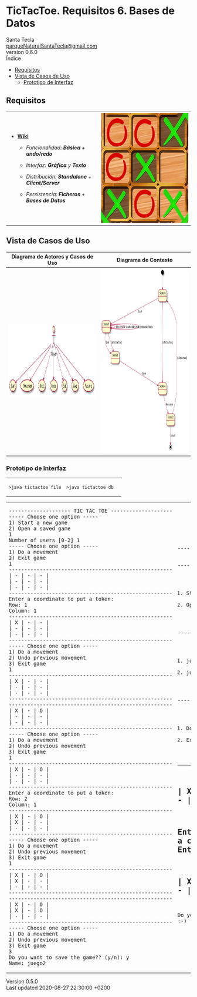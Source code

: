 <!DOCTYPE html>
<html lang="en">
<head>
<meta charset="UTF-8">
<meta http-equiv="X-UA-Compatible" content="IE=edge">
<meta name="viewport" content="width=device-width, initial-scale=1.0">
<meta name="generator" content="Asciidoctor 2.0.8">
<meta name="author" content="Santa Tecla">
<link rel="stylesheet" href="https://fonts.googleapis.com/css?family=Open+Sans:300,300italic,400,400italic,600,600italic%7CNoto+Serif:400,400italic,700,700italic%7CDroid+Sans+Mono:400,700">

<link rel="stylesheet" href="https://cdnjs.cloudflare.com/ajax/libs/font-awesome/4.7.0/css/font-awesome.min.css">
</head>
<body class="book">
<div id="header">
<h1>TicTacToe. Requisitos 6. <strong>Bases de Datos</strong></h1>
<div class="details">
<span id="author" class="author">Santa Tecla</span><br>
<span id="email" class="email"><a href="mailto:parqueNaturalSantaTecla@gmail.com">parqueNaturalSantaTecla@gmail.com</a></span><br>
<span id="revnumber">version 0.6.0</span>
</div>
<div id="toc" class="toc">
<div id="toctitle">Índice</div>
<ul class="sectlevel1">
<li><a href="#requisitos">Requisitos</a></li>
<li><a href="#vista-de-casos-de-uso">Vista de Casos de Uso</a>
<ul class="sectlevel2">
<li><a href="#prototipo-de-interfaz">Prototipo de Interfaz</a></li>
</ul>
</li>
</ul>
</div>
</div>
<div id="content">
<div class="sect1">
<h2 id="requisitos">Requisitos</h2>
<div class="sectionbody">
<table class="tableblock frame-all grid-all stretch">
<colgroup>
<col style="width: 50%;">
<col style="width: 50%;">
</colgroup>
<tbody>
<tr>
<td class="tableblock halign-left valign-top"><div class="content"><div class="ulist">
<ul>
<li>
<p><a href="https://en.wikipedia.org/wiki/Tic-tac-toe"><strong>Wiki</strong></a></p>
<div class="ulist">
<ul>
<li>
<p><em>Funcionalidad: <strong>Básica</strong> + <strong>undo/redo</strong></em></p>
</li>
<li>
<p><em>Interfaz: <strong class="line-through">Gráfica</strong> y <strong>Texto</strong></em></p>
</li>
<li>
<p><em>Distribución: <strong>Standalone</strong> + <strong>Client/Server</strong></em></p>
</li>
<li>
<p><em>Persistencia: <strong>Ficheros</strong> + <span class="lime-background"><strong>Bases de Datos</strong></span></em></p>
</li>
</ul>
</div>
</li>
</ul>
</div></div></td>
<td class="tableblock halign-left valign-top"><div class="content"><div class="imageblock">
<div class="content">
<img src="build/docs/asciidoc/images/Dibujo.jpg" alt="Dibujo" width="300" height="300">
</div>
</div></div></td>
</tr>
</tbody>
</table>
</div>
</div>
<div class="sect1">
<h2 id="vista-de-casos-de-uso">Vista de Casos de Uso</h2>
<div class="sectionbody">
<table class="tableblock frame-all grid-all stretch">
<colgroup>
<col style="width: 50%;">
<col style="width: 50%;">
</colgroup>
<thead>
<tr>
<th class="tableblock halign-left valign-top">Diagrama de Actores y Casos de Uso</th>
<th class="tableblock halign-left valign-top">Diagrama de Contexto</th>
</tr>
</thead>
<tbody>
<tr>
<td class="tableblock halign-left valign-top"><div class="content"><div class="imageblock">
<div class="content">
<img src="build/docs/asciidoc/images/diagramaActoresCasosUso.svg" alt="diagramaActoresCasosUso" width="380" height="201">
</div>
</div></div></td>
<td class="tableblock halign-left valign-top"><div class="content"><div class="imageblock">
<div class="content">
<img src="build/docs/asciidoc/images/diagramaContexto.svg" alt="diagramaContexto" width="364" height="504">
</div>
</div></div></td>
</tr>
</tbody>
</table>
<div class="sect3">
<h3 id="prototipo-de-interfaz">Prototipo de Interfaz</h3>
<table class="tableblock frame-all grid-all stretch">
<colgroup>
<col style="width: 50%;">
<col style="width: 50%;">
</colgroup>
<tbody>
<tr>
<td class="tableblock halign-left valign-top"><div class="content"><div class="listingblock">
<div class="content">
<pre class="CodeRay highlight"><code>&gt;java tictactoe file</code></pre>
</div>
</div></div></td>
<td class="tableblock halign-left valign-top"><div class="content"><div class="listingblock">
<div class="content">
<pre class="CodeRay highlight"><code>&gt;java tictactoe db</code></pre>
</div>
</div></div></td>
</tr>
</tbody>
</table>
<table class="tableblock frame-all grid-all stretch">
<colgroup>
<col style="width: 50%;">
<col style="width: 50%;">
</colgroup>
<tbody>
<tr>
<td class="tableblock halign-left valign-top"><div class="content"><div class="literalblock">
<div class="content">
<pre>-------------------- TIC TAC TOE --------------------
----- Choose one option -----
1) Start a new game
2) Open a saved game
1
Number of users [0-2] 1
----- Choose one option -----
1) Do a movement
2) Exit game
1
-----------------------------------------------------
| - | - | - |
| - | - | - |
| - | - | - | 
-----------------------------------------------------
Enter a coordinate to put a token:
Row: 1
Column: 1
-----------------------------------------------------
| X | - | - |
| - | - | - |
| - | - | - |
-----------------------------------------------------
----- Choose one option -----
1) Do a movement
2) Undo previous movement
3) Exit game
1
-----------------------------------------------------
| X | - | - |
| - | - | - |
| - | - | - |
-----------------------------------------------------
-----------------------------------------------------
| X | - | O |
| - | - | - |
| - | - | - | 
-----------------------------------------------------
----- Choose one option -----
1) Do a movement
2) Undo previous movement
3) Exit game
1
-----------------------------------------------------
| X | - | O |
| - | - | - |
| - | - | - |
-----------------------------------------------------
Enter a coordinate to put a token:
Row: 2
Column: 1
-----------------------------------------------------
| X | - | O |
| X | - | - | 
| - | - | - |
-----------------------------------------------------
----- Choose one option -----
1) Do a movement
2) Undo previous movement
3) Exit game
1
-----------------------------------------------------
| X | - | O |
| X | - | - |
| - | - | - |
-----------------------------------------------------
-----------------------------------------------------
| X | - | O |
| X | - | O |
| - | - | - |
-----------------------------------------------------
----- Choose one option -----
1) Do a movement
2) Undo previous movement
3) Exit game
3
Do you want to save the game?? (y/n): y
Name: juego2</pre>
</div>
</div></div></td>
<td class="tableblock halign-left valign-top"><div class="content"><div class="literalblock">
<div class="content">
<pre>------------------- TIC TAC TOE --------------------

----- Choose one option -----
1) Start a new game
2) Open a saved game
2

----- Choose one option -----
1) juego1.mm
2) juego2.mm
2
juego2.mm

----- Choose one option -----
1) Do a movement
2) Exit game
1
-----------------------------------------------------
| X | - | O |
| X | - | O |
| - | - | - | 
-----------------------------------------------------
Enter a coordinate to put a token:
Row: 1
Column: 4
The coordinates are wrong
Enter a coordinate to put a token:
Row: 3
Column: 1
-----------------------------------------------------
| X | - | O |
| X | - | O |
| X | - | - |
-----------------------------------------------------
Do you want to save the game?? (y/n): n
X Player: You win!!! :-)</pre>
</div>
</div></div></td>
</tr>
</tbody>
</table>
</div>
</div>
</div>
</div>
</div>
<div id="footer">
<div id="footer-text">
Version 0.5.0<br>
Last updated 2020-08-27 22:30:00 +0200
</div>
</div>
</html>
